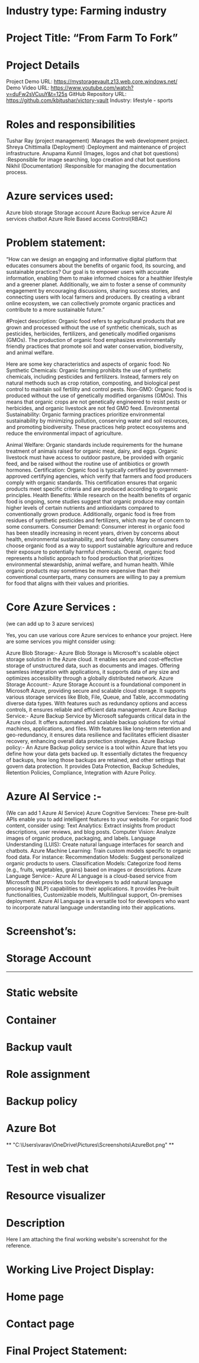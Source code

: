 
# Industry type:   Farming industry

# Project Title:   “From Farm To Fork”

# Project Details
Project Demo URL: https://mystoragevault.z13.web.core.windows.net/
Demo Video URL: https://www.youtube.com/watch?v=duFw2sVCuuY&t=125s
GitHub Repository URL: https://github.com/kbjtushar/victory-vault
Industry: lifestyle - sports


# Roles and responsibilities
Tushar Ray (project management) :Manages the web development project.
Shreya Chittimalla (Deployment) :Deployment and maintenance of project infrastructure.
Anupama Kunnil (Images, logos and chat bot questions) :Responsible for image searching, logo creation and chat bot questions
Nikhil (Documentation) :Responsible for managing the documentation process.


# Azure services used:
Azure blob storage
Storage account
Azure Backup service
Azure AI services
chatbot
Azure Role Based access Control(RBAC)

# Problem statement:
“How can we design an engaging and informative digital platform that educates consumers about the benefits of organic food, its sourcing, and sustainable practices? Our goal is to empower users with accurate information, enabling them to make informed choices for a healthier lifestyle and a greener planet.
Additionally, we aim to foster a sense of community engagement by encouraging discussions, sharing success stories, and connecting users with local farmers and producers. By creating a vibrant online ecosystem, we can collectively promote organic practices and contribute to a more sustainable future.”

#Project description: 
Organic food refers to agricultural products that are grown and processed without the use of synthetic chemicals, such as pesticides, herbicides, fertilizers, and genetically modified organisms (GMOs). The production of organic food emphasizes environmentally friendly practices that promote soil and water conservation, biodiversity, and animal welfare.

Here are some key characteristics and aspects of organic food:
No Synthetic Chemicals: Organic farming prohibits the use of synthetic chemicals, including pesticides and fertilizers. Instead, farmers rely on natural methods such as crop rotation, composting, and biological pest control to maintain soil fertility and control pests.
Non-GMO: Organic food is produced without the use of genetically modified organisms (GMOs). This means that organic crops are not genetically engineered to resist pests or herbicides, and organic livestock are not fed GMO feed.
Environmental Sustainability: Organic farming practices prioritize environmental sustainability by minimizing pollution, conserving water and soil resources, and promoting biodiversity. These practices help protect ecosystems and reduce the environmental impact of agriculture.

Animal Welfare: Organic standards include requirements for the humane treatment of animals raised for organic meat, dairy, and eggs. Organic livestock must have access to outdoor pasture, be provided with organic feed, and be raised without the routine use of antibiotics or growth hormones.
Certification: Organic food is typically certified by government-approved certifying agencies, which verify that farmers and food producers comply with organic standards. This certification ensures that organic products meet specific criteria and are produced according to organic principles.
Health Benefits: While research on the health benefits of organic food is ongoing, some studies suggest that organic produce may contain higher levels of certain nutrients and antioxidants compared to conventionally grown produce. Additionally, organic food is free from residues of synthetic pesticides and fertilizers, which may be of concern to some consumers.
Consumer Demand: Consumer interest in organic food has been steadily increasing in recent years, driven by concerns about health, environmental sustainability, and food safety. Many consumers choose organic food as a way to support sustainable agriculture and reduce their exposure to potentially harmful chemicals.
Overall, organic food represents a holistic approach to food production that prioritizes environmental stewardship, animal welfare, and human health. While organic products may sometimes be more expensive than their conventional counterparts, many consumers are willing to pay a premium for food that aligns with their values and priorities.

# Core Azure Services :
(we can add up to 3 azure services)

Yes, you can use various core Azure services to enhance your project. Here are some services you might consider using:

Azure Blob Storage:- Azure Blob Storage is Microsoft's scalable object storage solution in the Azure cloud. It enables secure and cost-effective storage of unstructured data, such as documents and images. Offering seamless integration with applications, it supports data of any size and optimizes accessibility through a globally distributed network. 
Azure Storage Account:- Azure Storage Account is a foundational component in Microsoft Azure, providing secure and scalable cloud storage. It supports various storage services like Blob, File, Queue, and Table, accommodating diverse data types. With features such as redundancy options and access controls, it ensures reliable and efficient data management. 
Azure Backup Service:- Azure Backup Service by Microsoft safeguards critical data in the Azure cloud. It offers automated and scalable backup solutions for virtual machines, applications, and files. With features like long-term retention and geo-redundancy, it ensures data resilience and facilitates efficient disaster recovery, enhancing overall data protection strategies.
Azure Backup policy:- An Azure Backup policy service  is a tool within Azure that lets you define how your data gets backed up. It essentially dictates the frequency of backups, how long those backups are retained, and other settings that govern data protection. It provides Data Protection, Backup Schedules, Retention Policies, Compliance, Integration with Azure Policy.

# Azure AI Service :-
(We can add 1 Azure AI Service)
Azure Cognitive Services: These pre-built APIs enable you to add intelligent features to your website. For organic food content, consider using:
Text Analytics: Extract insights from product descriptions, user reviews, and blog posts.
Computer Vision: Analyze images of organic produce, packaging, and labels.
Language Understanding (LUIS): Create natural language interfaces for search and chatbots.
Azure Machine Learning: Train custom models specific to organic food data. For instance:
Recommendation Models: Suggest personalized organic products to users.
Classification Models: Categorize food items (e.g., fruits, vegetables, grains) based on images or descriptions.
Azure Language Service:- Azure AI Language is a cloud-based service from Microsoft that provides tools for developers to add natural language processing (NLP) capabilities to their applications. It provides Pre-built functionalities, Customizable models, Multilingual support, On-premises deployment. Azure AI Language is a versatile tool for developers who want to incorporate natural language understanding into their applications.

# Screenshot’s:
# Storage Account
****
# Static website
# Container
# Backup vault
# Role assignment
# Backup policy
# Azure Bot
** "C:\Users\varav\OneDrive\Pictures\Screenshots\AzureBot.png" **
# Test in web chat
# Resource visualizer

# Description
Here I am attaching the final working website's screenshot for the reference.

# Working Live Project Display:
# Home page





# Contact page
# Final Project Statement:







